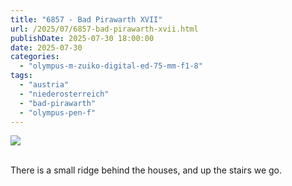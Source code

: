 ```yaml
---
title: "6857 - Bad Pirawarth XVII"
url: /2025/07/6857-bad-pirawarth-xvii.html
publishDate: 2025-07-30 18:00:00
date: 2025-07-30
categories:
  - "olympus-m-zuiko-digital-ed-75-mm-f1-8"
tags:
  - "austria"
  - "niederosterreich"
  - "bad-pirawarth"
  - "olympus-pen-f"
---
```

<div class="container">
<div class="center"><a target="_blank" href="https://d25zfm9zpd7gm5.cloudfront.net/1200x1200/2021/20210307_151438_lr.jpg"><img class="webfeedsFeaturedVisual" src="https://d25zfm9zpd7gm5.cloudfront.net/0600x0600/2021/20210307_151438_lr.jpg" /></a></div>
</div>
<br />

There is a small ridge behind the houses, and up the stairs
we go.

